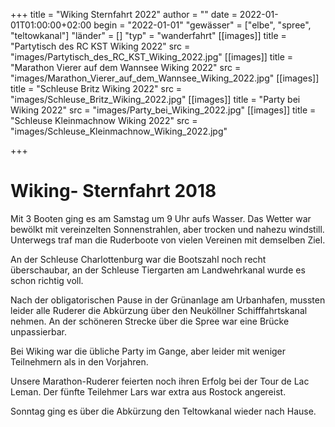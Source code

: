 +++
title = "Wiking Sternfahrt 2022"
author = ""
date = 2022-01-01T01:00:00+02:00
begin = "2022-01-01"
"gewässer" = ["elbe", "spree", "teltowkanal"]
"länder" = []
"typ" = "wanderfahrt"
[[images]]
title = "Partytisch des RC KST Wiking 2022"
src = "images/Partytisch_des_RC_KST_Wiking_2022.jpg"
[[images]]
title = "Marathon Vierer auf dem Wannsee Wiking 2022"
src = "images/Marathon_Vierer_auf_dem_Wannsee_Wiking_2022.jpg"
[[images]]
title = "Schleuse Britz Wiking 2022"
src = "images/Schleuse_Britz_Wiking_2022.jpg"
[[images]]
title = "Party bei Wiking 2022"
src = "images/Party_bei_Wiking_2022.jpg"
[[images]]
title = "Schleuse Kleinmachnow Wiking 2022"
src = "images/Schleuse_Kleinmachnow_Wiking_2022.jpg"

+++

# Wiking- Sternfahrt 2018


Mit 3 Booten ging es am Samstag um 9 Uhr aufs Wasser. Das Wetter war bewölkt mit vereinzelten Sonnenstrahlen, aber trocken und nahezu windstill. Unterwegs traf man die Ruderboote von vielen Vereinen mit demselben Ziel.

An der Schleuse Charlottenburg war die Bootszahl noch recht überschaubar, an der Schleuse Tiergarten am Landwehrkanal wurde es schon richtig voll.

Nach der obligatorischen Pause in der Grünanlage am Urbanhafen, mussten leider alle Ruderer die Abkürzung über den Neuköllner Schifffahrtskanal nehmen. An der schöneren Strecke über die Spree war eine Brücke unpassierbar.

Bei Wiking war die übliche Party im Gange, aber leider mit weniger Teilnehmern als in den Vorjahren.

Unsere Marathon-Ruderer feierten noch ihren Erfolg bei der Tour de Lac Leman. Der fünfte Teilehmer Lars war extra aus Rostock angereist.

Sonntag ging es über die Abkürzung den Teltowkanal wieder nach Hause.